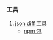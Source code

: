### 工具

1. [json diff 工具](https://chbrown.github.io/rfc6902/)
   - [npm 包](https://www.npmjs.com/package/rfc6902)
